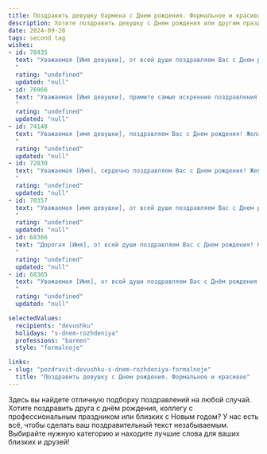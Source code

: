 ```yaml
---
title: Поздравить девушку бармена c Днем рождения. Формальное и красивое
description: Хотите поздравить девушку c Днем рождения или другим праздником? Наш ИИ создаст незабываемое поздравление, а вы обязательно выделитесь среди других.  
date: 2024-09-20
tags: second tag
wishes:
- id: 78435
  text: "Уважаемая [Имя девушки], от всей души поздравляем Вас с Днем рождения! Желаем Вам ярких моментов в жизни, творческих успехов в профессии бармена, всегда оставаться такой же харизматичной и гостеприимной. Пусть Ваша работа приносит Вам удовольствие, а жизнь будет наполнена счастьем и радостью!
  "
  rating: "undefined"
  updated: "null"
- id: 76966
  text: "Уважаемая [Имя девушки], примите самые искренние поздравления с Днем рождения! Пусть этот день станет ярким и запоминающимся! Желаем Вам успехов в Вашей работе, которая, несомненно, приносит радость многим людям. Пусть Ваши творческие идеи всегда находят воплощение, а Ваша улыбка, за которой мы так часто приходим в бар, сияет еще ярче!
  "
  rating: "undefined"
  updated: "null"
- id: 74148
  text: "Уважаемая [имя девушки], поздравляем Вас с Днем рождения! Желаем Вам творческих успехов в вашем профессиональном пути, вдохновения и  радости от каждой смены. Пусть ваша барная стой будет всегда полна гостей, а улыбки - искренними. Счастья, любви и  всего самого доброго!
  "
  rating: "undefined"
  updated: "null"
- id: 72830
  text: "Уважаемая [Имя], сердечно поздравляем Вас с Днем рождения! Желаем Вам ярких моментов, искрящегося настроения и, конечно же, чтобы каждый Ваш рабочий день был наполнен энергией и радостью от общения с гостями!
  "
  rating: "undefined"
  updated: "null"
- id: 70357
  text: "Уважаемая [имя девушки], от всей души поздравляем Вас с Днем рождения! Пусть Ваш профессионализм и талант бармена всегда приносит Вам радость и успех, а жизнь будет наполнена яркими событиями и приятными моментами. Желаем Вам крепкого здоровья, счастья, благополучия и всего самого лучшего!
  "
  rating: "undefined"
  updated: "null"
- id: 68366
  text: "Дорогая [Имя], от всей души поздравляем Вас с Днем рождения! Желаем Вам ярких моментов, вдохновения в работе, а также неизменного успеха и процветания в Вашей профессии бармена. Пусть каждый день будет наполнен радостью и позитивом!
  "
  rating: "undefined"
  updated: "null"
- id: 68365
  text: "Уважаемая [Имя], от всей души поздравляем Вас с Днём рождения! Желаем Вам успехов в Вашей непростой, но увлекательной профессии бармена, чтобы каждый день приносил новые открытия, приятные встречи и незабываемые моменты. Пусть Ваш талант всегда будет востребован, а работа приносит Вам радость и удовлетворение!
  "
  rating: "undefined"
  updated: "null"

selectedValues:
  recipients: "devushku"
  holidays: "s-dnem-rozhdeniya"
  professions: "barmen"
  style: "formalnoje"

links:
- slug: "pozdravit-devushku-s-dnem-rozhdeniya-formalnoje"
  title: "Поздравить девушку c Днем рождения. Формальное и красивое"
---
```


Здесь вы найдете отличную подборку поздравлений на любой случай. 
Хотите поздравить друга с днём рождения, коллегу с профессиональным праздником или близких с Новым годом? У нас есть всё, чтобы сделать ваш поздравительный текст незабываемым. Выбирайте нужную категорию и находите лучшие слова для ваших близких и друзей!
